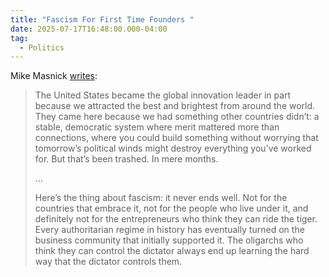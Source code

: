 ```yaml
---
title: "Fascism For First Time Founders "
date: 2025-07-17T16:48:00.000-04:00
tag:
  - Politics
---
```

Mike Masnick [writes](https://www.techdirt.com/2025/07/17/fascism-for-first-time-founders/):

> The United States became the global innovation leader in part because we attracted the best and brightest from around the world. They came here because we had something other countries didn’t: a stable, democratic system where merit mattered more than connections, where you could build something without worrying that tomorrow’s political winds might destroy everything you’ve worked for.
But that’s been trashed. In mere months.
>
> ...
>
> Here’s the thing about fascism: it never ends well. Not for the countries that embrace it, not for the people who live under it, and definitely not for the entrepreneurs who think they can ride the tiger.
Every authoritarian regime in history has eventually turned on the business community that initially supported it. The oligarchs who think they can control the dictator always end up learning the hard way that the dictator controls them.
